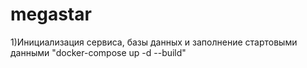 # megastar

1)Инициализация сервиса, базы данных и заполнение стартовыми данными "docker-compose up -d --build"
